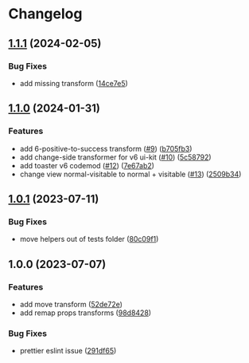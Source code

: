 # Changelog

## [1.1.1](https://github.com/gravity-ui/uikit-codemod/compare/v1.1.0...v1.1.1) (2024-02-05)


### Bug Fixes

* add missing transform ([14ce7e5](https://github.com/gravity-ui/uikit-codemod/commit/14ce7e5b42769c38e8e095c7cfb500a08c3d836c))

## [1.1.0](https://github.com/gravity-ui/uikit-codemod/compare/v1.0.1...v1.1.0) (2024-01-31)


### Features

* add 6-positive-to-success transform ([#9](https://github.com/gravity-ui/uikit-codemod/issues/9)) ([b705fb3](https://github.com/gravity-ui/uikit-codemod/commit/b705fb30b6df94b8bf912630edd06f3e6d8cb2ed))
* add change-side transformer for v6 ui-kit ([#10](https://github.com/gravity-ui/uikit-codemod/issues/10)) ([5c58792](https://github.com/gravity-ui/uikit-codemod/commit/5c58792ac6b91601c07c7583fcc4b354f27d3567))
* add toaster v6 codemod ([#12](https://github.com/gravity-ui/uikit-codemod/issues/12)) ([7e67ab2](https://github.com/gravity-ui/uikit-codemod/commit/7e67ab255db620812422a15c699f8931f01547cc))
* change view normal-visitable to normal + visitable ([#13](https://github.com/gravity-ui/uikit-codemod/issues/13)) ([2509b34](https://github.com/gravity-ui/uikit-codemod/commit/2509b3499f52641229340e77fadbfb9cab5128a1))

## [1.0.1](https://github.com/gravity-ui/uikit-codemod/compare/v1.0.0...v1.0.1) (2023-07-11)


### Bug Fixes

* move helpers out of tests folder ([80c09f1](https://github.com/gravity-ui/uikit-codemod/commit/80c09f117b21828cf56e04bfce6fb41ca8edc7e0))

## 1.0.0 (2023-07-07)


### Features

* add move transform ([52de72e](https://github.com/gravity-ui/uikit-codemod/commit/52de72e14d27ac060c460847f1c731626ebf181a))
* add remap props transforms ([98d8428](https://github.com/gravity-ui/uikit-codemod/commit/98d84283ebff336d933581491665189e55c6586f))


### Bug Fixes

* prettier eslint issue ([291df65](https://github.com/gravity-ui/uikit-codemod/commit/291df6555467be1601127bd4dcac1df5064735b9))
